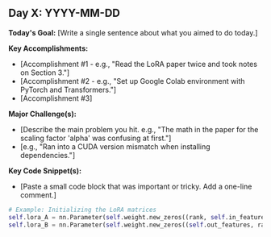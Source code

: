 ## Day X: YYYY-MM-DD

**Today's Goal:** [Write a single sentence about what you aimed to do today.]

**Key Accomplishments:**
* [Accomplishment #1 - e.g., "Read the LoRA paper twice and took notes on Section 3."]
* [Accomplishment #2 - e.g., "Set up Google Colab environment with PyTorch and Transformers."]
* [Accomplishment #3]

**Major Challenge(s):**
* [Describe the main problem you hit. e.g., "The math in the paper for the scaling factor 'alpha' was confusing at first."]
* [e.g., "Ran into a CUDA version mismatch when installing dependencies."]

**Key Code Snippet(s):**
* [Paste a small code block that was important or tricky. Add a one-line comment.]

```python
# Example: Initializing the LoRA matrices
self.lora_A = nn.Parameter(self.weight.new_zeros((rank, self.in_features)))
self.lora_B = nn.Parameter(self.weight.new_zeros((self.out_features, rank)))